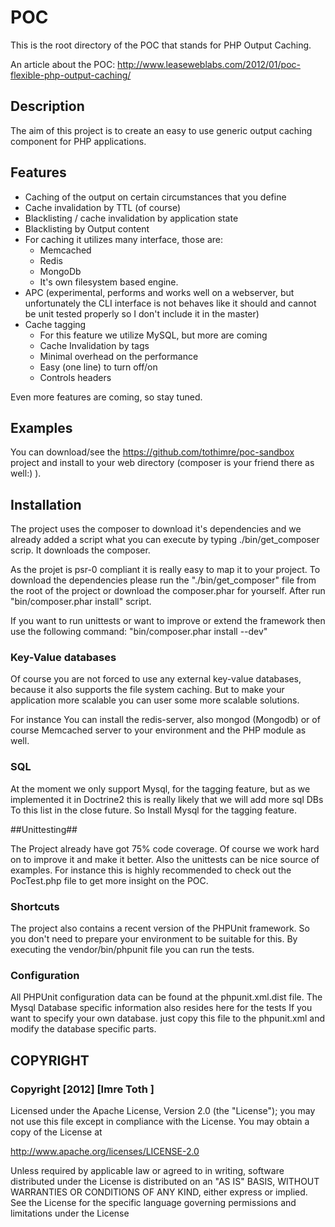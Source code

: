# POC

This is the root directory of the
POC that stands for PHP Output Caching.

An article about the 
    POC: http://www.leaseweblabs.com/2012/01/poc-flexible-php-output-caching/

## Description

The aim of this project is to create an easy to use generic output caching 
component for  PHP applications.

## Features

 * Caching of the output on certain circumstances that you define
 * Cache invalidation by TTL (of course)
 * Blacklisting / cache invalidation by application state
 * Blacklisting by Output content
 * For caching it utilizes many interface, those are:
   * Memcached
   * Redis
   * MongoDb
   * It's own filesystem based engine.
 * APC (experimental, performs and works well on a webserver, but unfortunately 
   the CLI interface is not behaves like it should and cannot be unit tested 
   properly so I don't include it in the master)
 * Cache tagging
    * For this feature we utilize MySQL, but more are coming
    * Cache Invalidation by tags
    * Minimal overhead on the performance
    * Easy (one line) to turn off/on
    * Controls headers

Even more features are coming, so stay tuned.

## Examples ##
You can download/see the https://github.com/tothimre/poc-sandbox project and
install to your web directory (composer is your friend there as well:) ).

## Installation ##

The project uses the composer to download it's dependencies and we already added 
a script what you can execute by typing ./bin/get_composer scrip. It downloads 
the composer.

As the projet is psr-0 compliant it is really easy to map it to your project. 
To download the dependencies please run the "./bin/get_composer" file from the 
root of the project or download the composer.phar for yourself.
After run "bin/composer.phar install" script.

If you want to run unittests or want to improve or extend the framework then
use the following command:
"bin/composer.phar install --dev"

### Key-Value databases

Of course you are not forced to use any external key-value databases,
because it also supports the file system caching. But to make your application 
more scalable you can user some more scalable solutions.

For instance You can install the redis-server, also  mongod (Mongodb) or 
of course Memcached server to your environment and the PHP module as well.

### SQL ###

At the moment we only support Mysql, for the tagging feature, but as we 
implemented it in Doctrine2 this is really likely that we will add more sql DBs
To this list in the close future.
So Install Mysql for the tagging feature.

##Unittesting##

The Project already have got 75% code coverage. Of course we work hard on to 
improve it and make it better. Also the unittests can be nice source of examples.
For instance this is highly recommended to check out the PocTest.php file to get
more insight on the POC.

### Shortcuts ###

The project also contains a recent version of the PHPUnit framework. So you 
don't need to prepare your environment to be suitable for this. By executing the
vendor/bin/phpunit file you can run the tests.

### Configuration ###

All PHPUnit configuration data can be found at the phpunit.xml.dist file. 
The Mysql Database specific information also resides here for the tests If you 
want to specify your own database. just copy this file to the phpunit.xml 
and modify the database specific parts.


## COPYRIGHT ##

### Copyright [2012] [Imre Toth <tothimre at gmail>] ###

Licensed under the Apache License, Version 2.0 (the "License");
you may not use this file except in compliance with the License.
You may obtain a copy of the License at

 http://www.apache.org/licenses/LICENSE-2.0

Unless required by applicable law or agreed to in writing, software
distributed under the License is distributed on an "AS IS" BASIS,
WITHOUT WARRANTIES OR CONDITIONS OF ANY KIND, either express or implied.
See the License for the specific language governing permissions and
limitations under the License
